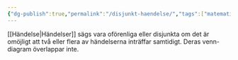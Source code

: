```yaml
---
{"dg-publish":true,"permalink":"/disjunkt-haendelse/","tags":["matematiskstatistik"]}
---
```



[[Händelse\|Händelser]] sägs vara oförenliga eller disjunkta om det är omöjligt att två eller flera av händelserna inträffar samtidigt. Deras venn-diagram överlappar inte.